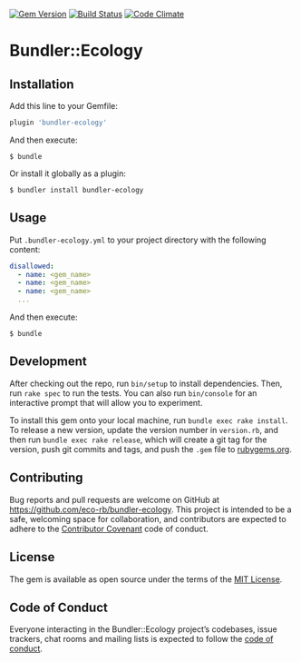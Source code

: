 [gem]: https://rubygems.org/gems/bundler-ecology
[travis]: https://travis-ci.org/eco-rb/bundler-ecology
[codeclimate]: https://codeclimate.com/github/eco-rb/bundler-ecology

[![Gem Version](https://badge.fury.io/rb/bundler-ecology.svg)][gem]
[![Build Status](https://travis-ci.org/eco-rb/bundler-ecology.svg?branch=master)][travis]
[![Code Climate](https://codeclimate.com/github/eco-rb/bundler-ecology/badges/gpa.svg)][codeclimate]

# Bundler::Ecology

## Installation

Add this line to your Gemfile:

```ruby
plugin 'bundler-ecology'
```

And then execute:

    $ bundle
    
Or install it globally as a plugin:

    $ bundler install bundler-ecology

## Usage

Put `.bundler-ecology.yml` to your project directory with the following content:

```yml
disallowed:
  - name: <gem_name>
  - name: <gem_name>
  - name: <gem_name>
  ...
```

And then execute:

    $ bundle

## Development

After checking out the repo, run `bin/setup` to install dependencies. Then, run `rake spec` to run the tests. You can also run `bin/console` for an interactive prompt that will allow you to experiment.

To install this gem onto your local machine, run `bundle exec rake install`. To release a new version, update the version number in `version.rb`, and then run `bundle exec rake release`, which will create a git tag for the version, push git commits and tags, and push the `.gem` file to [rubygems.org](https://rubygems.org).

## Contributing

Bug reports and pull requests are welcome on GitHub at https://github.com/eco-rb/bundler-ecology. This project is intended to be a safe, welcoming space for collaboration, and contributors are expected to adhere to the [Contributor Covenant](http://contributor-covenant.org) code of conduct.

## License

The gem is available as open source under the terms of the [MIT License](https://opensource.org/licenses/MIT).

## Code of Conduct

Everyone interacting in the Bundler::Ecology project’s codebases, issue trackers, chat rooms and mailing lists is expected to follow the [code of conduct](https://github.com/eco-rb/bundler-ecology/blob/master/CODE_OF_CONDUCT.md).
